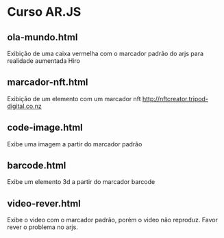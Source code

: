 # Curso AR.JS

## ola-mundo.html

Exibição de uma caixa vermelha com o marcador padrão do arjs para realidade aumentada Hiro

## marcador-nft.html

Exibição de um elemento com um marcador nft
http://nftcreator.tripod-digital.co.nz

## code-image.html

Exibe uma imagem a partir do marcador padrão

## barcode.html

Exibe um elemento 3d a partir do marcador barcode


## video-rever.html

Exibe o video com o marcador padrão, porém o video não reproduz. Favor rever o problema no arjs.
